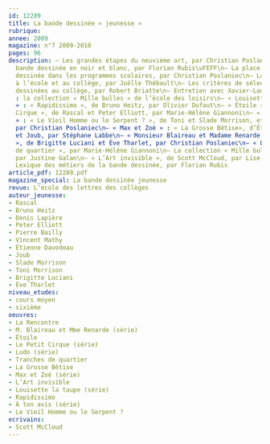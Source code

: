 ```yaml
---
id: 12289
title: La bande dessinée « jeunesse »
rubrique: 
annee: 2009
magazine: n°7 2009-2010
pages: 96
description: – Les grandes étapes du neuvième art, par Christian Poslaniec\n– La
  bande dessinée en noir et blanc, par Florian Rubis\uFEFF\n– La place de la bande
  dessinée dans les programmes scolaires, par Christian Poslaniec\n– La bande dessinée
  à l’école et au collège, par Joëlle Thébault\n– Les critères de sélection des bandes
  dessinées au collège, par Robert Briatte\n– Entretien avec Xavier-Laurent Petit
  : la collection « Mille bulles » de l’école des loisirs\n– « Louisette la taupe
  » : « Rapidissimo », de Bruno Heitz, par Olivier Dufaut\n– « Étoile » : « Le Petit
  Cirque », de Rascal et Peter Elliott, par Marie-Hélène Giannoni\n– « À ton avis...
  » : « Le Vieil Homme ou le Serpent ? », de Toni et Slade Morrison, et Pascal Lemaître,
  par Christian Poslaniec\n– « Max et Zoé » : « La Grosse Bêtise», d’Étienne Davodeau
  et Joub, par Stéphane Labbe\n– « Monsieur Blaireau et Madame Renarde » : « La Rencontre
  », de Brigitte Luciani et Ève Tharlet, par Christian Poslaniec\n– « Ludo » : « Tranches
  de quartier », par Marie-Hélène Giannoni\n– La collection « Mille bulles » au collège,
  par Justine Galan\n– « L’Art invisible », de Scott McCloud, par Lise Prudhomme\n–
  Lexique des métiers de la bande dessinée, par Florian Rubis
article_pdf: 12289.pdf
magazine_special: La bande dessinée jeunesse
revue: L’école des lettres des collèges
auteur_jeunesse:
- Rascal
- Bruno Heitz
- Denis Lapière
- Peter Elliott
- Pierre Bailly
- Vincent Mathy
- Étienne Davodeau
- Joub
- Slade Morrison
- Toni Morrison
- Brigitte Luciani
- Ève Tharlet
niveau_etudes:
- cours moyen
- sixième
oeuvres:
- La Rencontre
- M. Blaireau et Mme Renarde (série)
- Étoile
- Le Petit Cirque (série)
- Ludo (série)
- Tranches de quartier
- La Grosse Bêtise
- Max et Zoé (série)
- L’Art invisible
- Louisette la taupe (série)
- Rapidissimo
- À ton avis (série)
- Le Vieil Homme ou le Serpent ?
ecrivains:
- Scott McCloud
---
```

